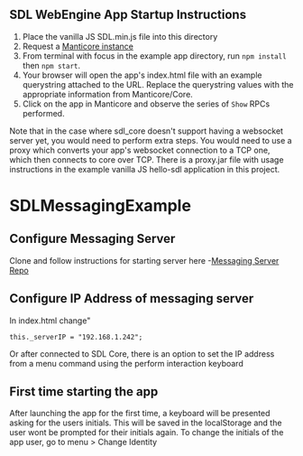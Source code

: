 ## SDL WebEngine App Startup Instructions
1) Place the vanilla JS SDL.min.js file into this directory
1) Request a [Manticore instance](https://smartdevicelink.com/resources/manticore/)
1) From terminal with focus in the example app directory, run `npm install` then `npm start`.
1) Your browser will open the app's index.html file with an example querystring attached to the URL. Replace the querystring values with the appropriate information from Manticore/Core.
1) Click on the app in Manticore and observe the series of `Show` RPCs performed.

Note that in the case where sdl_core doesn't support having a websocket server yet, you would need to perform extra steps. You would need to use a proxy which converts your app's websocket connection to a TCP one, which then connects to core over TCP. There is a proxy.jar file with usage instructions in the example vanilla JS hello-sdl application in this project.
# SDLMessagingExample

## Configure Messaging Server

Clone and follow instructions for starting server here -[Messaging Server Repo](https://github.com/ShobhitAd/messaging_app_server)

## Configure IP Address of messaging server

In index.html change"
```
this._serverIP = "192.168.1.242";
```

Or after connected to SDL Core, there is an option to set the IP address from a menu command using the perform interaction keyboard

## First time starting the app

After launching the app for the first time, a keyboard will be presented asking for the users initials. This will be saved in the localStorage and the user wont be prompted for their initials again. To change the initials of the app user, go to menu > Change Identity